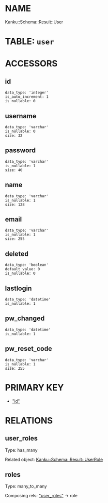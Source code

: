 # NAME

Kanku::Schema::Result::User

# TABLE: `user`

# ACCESSORS

## id

    data_type: 'integer'
    is_auto_increment: 1
    is_nullable: 0

## username

    data_type: 'varchar'
    is_nullable: 0
    size: 32

## password

    data_type: 'varchar'
    is_nullable: 1
    size: 40

## name

    data_type: 'varchar'
    is_nullable: 1
    size: 128

## email

    data_type: 'varchar'
    is_nullable: 1
    size: 255

## deleted

    data_type: 'boolean'
    default_value: 0
    is_nullable: 0

## lastlogin

    data_type: 'datetime'
    is_nullable: 1

## pw\_changed

    data_type: 'datetime'
    is_nullable: 1

## pw\_reset\_code

    data_type: 'varchar'
    is_nullable: 1
    size: 255

# PRIMARY KEY

- ["id"](#id)

# RELATIONS

## user\_roles

Type: has\_many

Related object: [Kanku::Schema::Result::UserRole](./Kanku%3A%3ASchema%3A%3AResult%3A%3AUserRole.md)

## roles

Type: many\_to\_many

Composing rels: ["user\_roles"](#user_roles) -> role
